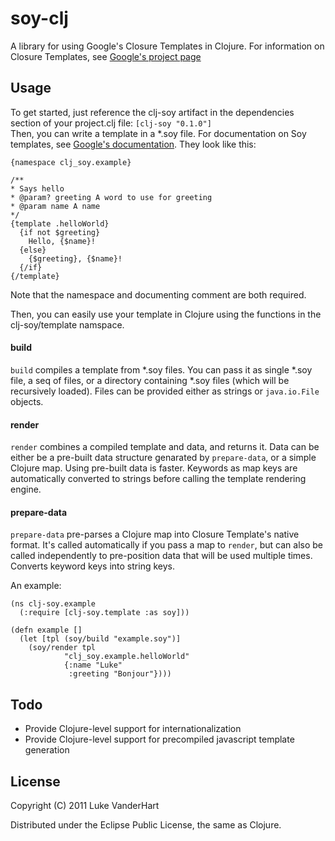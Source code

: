 # soy-clj

A library for using Google's Closure Templates in Clojure. For information on Closure Templates, see [Google's project page](http://code.google.com/closure/templates/)

## Usage

To get started, just reference the clj-soy artifact in the dependencies section of your project.clj file: `[clj-soy "0.1.0"]`   
Then, you can write a template in a *.soy file. For documentation on Soy templates, see [Google's documentation](http://code.google.com/closure/templates/docs/commands.html). They look like this:

    {namespace clj_soy.example}

    /**
    * Says hello
    * @param? greeting A word to use for greeting
    * @param name A name
    */
    {template .helloWorld}
      {if not $greeting}
        Hello, {$name}!
      {else}
        {$greeting}, {$name}!
      {/if}
    {/template}

Note that the namespace and documenting comment are both required.

Then, you can easily use your template in Clojure using the functions in the clj-soy/template namspace.

#### build

`build` compiles a template from *.soy files. You can pass it as single *.soy file, a seq of files, or a directory containing *.soy files (which will be recursively loaded). Files can be provided either as strings or `java.io.File` objects. 

#### render

`render` combines a compiled template and data, and returns it. Data can be either be a pre-built data structure genarated by `prepare-data`, or a simple Clojure map. Using pre-built data is faster. Keywords as map keys are automatically converted to strings before calling the template rendering engine.

#### prepare-data

`prepare-data` pre-parses a Clojure map into Closure Template's native format. It's called automatically if you pass a map to `render`, but can also be called independently to pre-position data that will be used multiple times. Converts keyword keys into string keys.

An example:

    (ns clj-soy.example
      (:require [clj-soy.template :as soy]))

    (defn example []
      (let [tpl (soy/build "example.soy")]
        (soy/render tpl
                "clj_soy.example.helloWorld"
                {:name "Luke"
                 :greeting "Bonjour"})))


## Todo

* Provide Clojure-level support for internationalization
* Provide Clojure-level support for precompiled javascript template generation

## License

Copyright (C) 2011 Luke VanderHart

Distributed under the Eclipse Public License, the same as Clojure.
